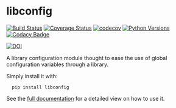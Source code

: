 # libconfig

[![Build Status](https://travis-ci.org/jaumebonet/libconfig.svg?branch=master)](https://travis-ci.org/jaumebonet/libconfig)
[![Coverage Status](https://coveralls.io/repos/github/jaumebonet/libconfig/badge.svg?branch=master)](https://coveralls.io/github/jaumebonet/libconfig?branch=master)
[![codecov](https://codecov.io/gh/jaumebonet/libconfig/branch/master/graph/badge.svg)](https://codecov.io/gh/jaumebonet/libconfig)
[![Python Versions](https://img.shields.io/pypi/pyversions/libconfig.svg)](https://pypi.org/project/libconfig/)
[![Codacy Badge](https://api.codacy.com/project/badge/Grade/83a912fac873431a8a93f3c5af7159b5)](https://www.codacy.com/app/jaumebonet/libconfig?utm_source=github.com&amp;utm_medium=referral&amp;utm_content=jaumebonet/libconfig&amp;utm_campaign=Badge_Grade)

[![DOI](https://zenodo.org/badge/DOI/10.5281/zenodo.1493469.svg)](https://doi.org/10.5281/zenodo.1493469)

A library configuration module thought to ease the use of global configuration variables through a library.

Simply install it with:

```
  pip install libconfig
```

See the [full documentation](http://jaumebonet.cat/libconfig) for a detailed view on how to use it.
